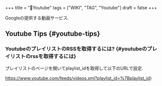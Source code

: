 +++
title = "📝Youtube"
tags = ["WIKI", "TAG", "Youtube"]
draft = false
+++

Googleの提供する動画サービス.


## Youtube Tips {#youtube-tips}


### YoutubeのプレイリストのRSSを取得するには? {#youtubeのプレイリストのrssを取得するには}

プレイリストのページを開いてplaylist_idを取得して以下のURLで設定.

<https://www.youtube.com/feeds/videos.xml?playlist_id=%7Bplaylist_id>}
